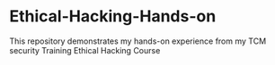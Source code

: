 # Ethical-Hacking-Hands-on
This repository demonstrates my hands-on experience from my TCM security Training Ethical Hacking Course
